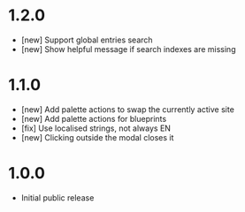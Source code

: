 # 1.2.0

- [new] Support global entries search
- [new] Show helpful message if search indexes are missing

# 1.1.0

- [new] Add palette actions to swap the currently active site
- [new] Add palette actions for blueprints
- [fix] Use localised strings, not always EN
- [new] Clicking outside the modal closes it

# 1.0.0

- Initial public release
